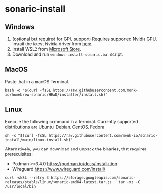 # sonaric-install

## Windows

1. (optional but required for GPU support) Requires supported Nvidia GPU. Install the latest Nvidia driver from [here](https://www.nvidia.com/Download/index.aspx).
2. Install WSL2 from [Microsoft Store](https://aka.ms/wslstorepage).
3. Download and run `windows-install-sonaric.bat` script.

## MacOS

Paste that in a macOS Terminal.

```
bash -c "$(curl -fsSL https://raw.githubusercontent.com/monk-io/homebrew-sonaric/HEAD/installer/install.sh)"
```

## Linux

Execute the following command in a terminal.
Currently supported distributions are Ubuntu, Debian, CentOS, Fedora

```
sh -c "$(curl -fsSL https://raw.githubusercontent.com/monk-io/sonaric-install/main/linux-install.sh)"
```

Alternatively, you can download and unpack the binaries, that requires prerequisites:

* Podman >=3.4.0 https://podman.io/docs/installation
* Wireguard https://www.wireguard.com/install/

```
curl -skSL --retry 3 https://storage.googleapis.com/sonaric-releases/stable/linux/sonaric-amd64-latest.tar.gz | tar -xz -C /usr/local/bin
```
